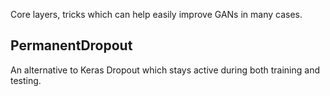 Core layers, tricks which can help easily improve GANs in many cases.

## PermanentDropout

An alternative to Keras Dropout which stays active during both training and testing.

